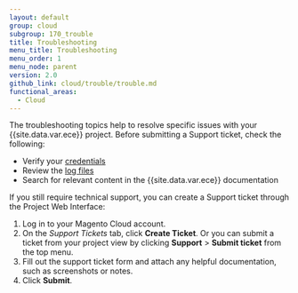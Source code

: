 ```yaml
---
layout: default
group: cloud
subgroup: 170_trouble
title: Troubleshooting
menu_title: Troubleshooting
menu_order: 1
menu_node: parent
version: 2.0
github_link: cloud/trouble/trouble.md
functional_areas:
  - Cloud
---
```


The troubleshooting topics help to resolve specific issues with your {{site.data.var.ece}} project. Before submitting a Support ticket, check the following:

-  Verify your [credentials]({{page.baseurl}}cloud/trouble/trouble_ce-creds.html)
-  Review the [log files]({{page.baseurl}}cloud/live/stage-prod-test.html)
-  Search for relevant content in the {{site.data.var.ece}} documentation

If you still require technical support, you can create a Support ticket through the Project Web Interface:

1. Log in to your Magento Cloud account.
1. On the _Support Tickets_ tab, click **Create Ticket**. Or you can submit a ticket from your project view by clicking **Support** > **Submit ticket** from the top menu.
1. Fill out the support ticket form and attach any helpful documentation, such as screenshots or notes.
1. Click **Submit**.